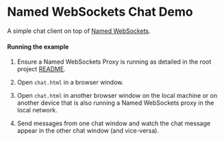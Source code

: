 Named WebSockets Chat Demo
===

A simple chat client on top of [Named WebSockets](https://github.com/richtr/namedwebsockets).

#### Running the example

1. Ensure a Named WebSockets Proxy is running as detailed in the root project [README](https://github.com/richtr/namedwebsockets/blob/master/README.md#run-a-named-websockets-proxy).

2. Open `chat.html` in a browser window.

3. Open `chat.html` in another browser window on the local machine or on another device that is also running a Named WebSockets proxy in the local network.

4. Send messages from one chat window and watch the chat message appear in the other chat window (and vice-versa).
